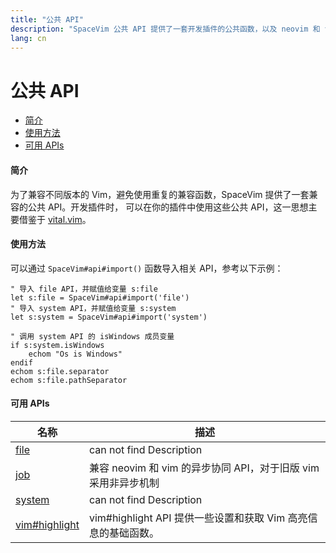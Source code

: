 ```yaml
---
title: "公共 API"
description: "SpaceVim 公共 API 提供了一套开发插件的公共函数，以及 neovim 和 vim 的兼容组件"
lang: cn
---
```


# 公共 API

<!-- vim-markdown-toc GFM -->

- [简介](#简介)
- [使用方法](#使用方法)
- [可用 APIs](#可用-apis)

<!-- vim-markdown-toc -->

#### 简介

为了兼容不同版本的 Vim，避免使用重复的兼容函数，SpaceVim 提供了一套兼容的公共 API。开发插件时，
可以在你的插件中使用这些公共 API，这一思想主要借鉴于 [vital.vim](https://github.com/vim-jp/vital.vim)。

#### 使用方法

可以通过 `SpaceVim#api#import()` 函数导入相关 API，参考以下示例：

```viml
" 导入 file API，并赋值给变量 s:file
let s:file = SpaceVim#api#import('file')
" 导入 system API，并赋值给变量 s:system
let s:system = SpaceVim#api#import('system')

" 调用 system API 的 isWindows 成员变量
if s:system.isWindows
    echom "Os is Windows"
endif
echom s:file.separator
echom s:file.pathSeparator
```

<!-- SpaceVim api cn list start -->

#### 可用 APIs

| 名称                            | 描述                                                           |
| ------------------------------- | -------------------------------------------------------------- |
| [file](file/)                   | can not find Description                                       |
| [job](job/)                     | 兼容 neovim 和 vim 的异步协同 API，对于旧版 vim 采用非异步机制 |
| [system](system/)               | can not find Description                                       |
| [vim#highlight](vim/highlight/) | vim#highlight API 提供一些设置和获取 Vim 高亮信息的基础函数。  |

<!-- SpaceVim api cn list end -->
